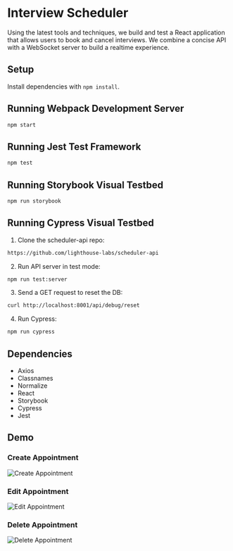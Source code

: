 # Interview Scheduler

Using the latest tools and techniques, we build and test a React application that allows users to book and cancel interviews. We combine a concise API with a WebSocket server to build a realtime experience. 

## Setup

Install dependencies with `npm install`.

## Running Webpack Development Server

```sh
npm start
```

## Running Jest Test Framework

```sh
npm test
```

## Running Storybook Visual Testbed

```sh
npm run storybook
```

## Running Cypress Visual Testbed

1. Clone the scheduler-api repo: 

```sh
https://github.com/lighthouse-labs/scheduler-api
```

2. Run API server in test mode:

```sh
npm run test:server
```

3. Send a GET request to reset the DB:

```sh
curl http://localhost:8001/api/debug/reset
```

4. Run Cypress:

```sh
npm run cypress
```

## Dependencies

* Axios
* Classnames
* Normalize
* React
* Storybook
* Cypress
* Jest

## Demo
### Create Appointment
![Create Appointment](docs/scheduler%20create%20interview.gif)
### Edit Appointment
![Edit Appointment](docs/scheduler%20edit.gif)
### Delete Appointment
![Delete Appointment](docs/scheduler%20delete.gif)